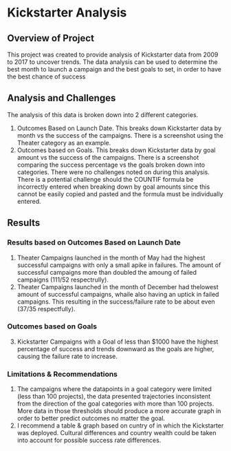 # Kickstarter Analysis
## Overview of Project
This project was created to provide analysis of Kickstarter data from 2009 to 2017 to uncover trends.  The data analysis can be used to determine the best month to launch a campaign and the best goals to set, in order to have the best chance of success
## Analysis and Challenges
The analysis of this data is broken down into 2 different categories.
1. Outcomes Based on Launch Date. This breaks down Kickstarter data by month vs the success of the campaigns.  There is a screenshot using the Theater category as an example.
2. Outcomes based on Goals. This breaks down Kickstarter data by goal amount vs the success of the campaigns.  There is a screenshot comparing the success percentage vs the goals broken down into categories.
There were no challenges noted on during this analysis. There is a potential challenge should the COUNTIF formula be incorrectly entered when breaking down by goal amounts since this cannot be easily copied and pasted and the formula must be individually entered. 
## Results
### Results based on Outcomes Based on Launch Date
1. Theater Campaigns launched in the month of May had the highest successful campaigns with only a small apike in failures.  The amount of successful campaigns more than doubled the amoung of failed campaigns (111/52 respectrully).
2. Theater Campaigns launched in the month of December had thelowest amount of successful campaigns, whaile also having an uptick in failed campaigns.  This resulting in the success/failure rate to be about even (37/35 respectfully).
### Outcomes based on Goals
3. Kickstarter Campaigns with a Goal of less than $1000 have the highest percentage of success and trends downward as the goals are higher, causing the failure rate to increase.
### Limitations & Recommendations
1. The campaigns where the datapoints in a goal category were limited (less than 100 projects), the data presented trajectories inconsistent from the direction of the goal categories with more than 100 projects. More data in those thresholds should produce a more accurate graph in order to better predict outcomes no matter the goal.  
2. I recommend a table & graph based on cuntry of in which the Kickstarter was deployed.  Cultural differences and country wealth could be taken into account for possible success rate differences.
